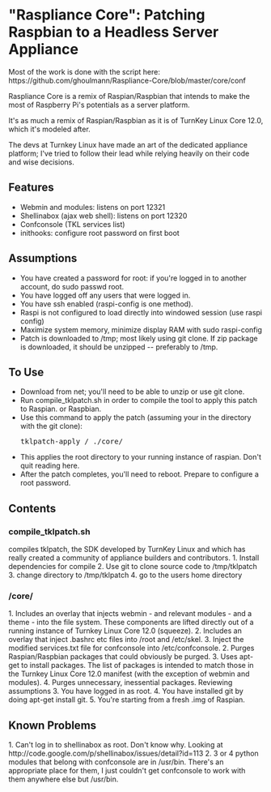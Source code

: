 <html><head></head><body>
<h1>"Raspliance Core": Patching Raspbian to a Headless Server Appliance</h1>
<p>Most of the work is done with the script here: https://github.com/ghoulmann/Raspliance-Core/blob/master/core/conf</p>
<p>Raspliance Core is a remix of Raspian/Raspbian that intends to make the most of Raspberry Pi's potentials as a server platform.

<p>It's as much a remix of Raspian/Raspbian as it is of TurnKey Linux Core 12.0, which it's modeled after.

<p>The devs at Turnkey Linux have made an art of the dedicated appliance platform; I've tried to follow their lead while relying heavily on their code and wise decisions.
<h2>Features</h2>
<ul><li>Webmin and modules: listens on port 12321
<li>Shellinabox (ajax web shell): listens on port 12320
<li>Confconsole (TKL services list)
<li>inithooks: configure root password on first boot</li>
</ul>
<h2>Assumptions</h2>
<ul><li>You have created a password for root: if you're logged in to another account, do sudo passwd root.
<li>You have logged off any users that were logged in.
<li>You have ssh enabled (raspi-config is one method).
<li>Raspi is not configured to load directly into windowed session (use raspi config)
<li>Maximize system memory, minimize display RAM with sudo raspi-config
<li>Patch is downloaded to /tmp; most likely using git clone. If zip package is downloaded, it should be unzipped -- preferably to /tmp.
</ul>
<h2>To Use</h2>
<ul><li>Download from net; you'll need to be able to unzip or use git clone.
<li>Run compile_tklpatch.sh in order to compile the tool to apply this patch to Raspian. or Raspbian.
<li>Use this command to apply the patch (assuming your in the directory with the git clone):</li>
<pre>tklpatch-apply / ./core/</pre>
<li>This applies the root directory to your running instance of raspian. Don't quit reading here.
<li>After the patch completes, you'll need to reboot. Prepare to configure a root password.
</ul>
<h2>Contents</h2>
<h3>compile_tklpatch.sh</h3>
compiles tklpatch, the SDK developed by TurnKey Linux and which has really created a community of appliance builders and contributors.
1. Install dependencies for compile
2. Use git to clone source code to /tmp/tklpatch
3. change directory to /tmp/tklpatch
4. go to the users home directory

<h3>/core/</h3>
1. Includes an overlay that injects webmin - and relevant modules - and a theme - into the file system. These components are lifted directly out of a running instance of Turnkey Linux Core 12.0 (squeeze).
2. Includes an overlay that inject .bashrc etc files into /root and /etc/skel.
3. Inject the modified services.txt file for confconsole into /etc/confconsole.
2. Purges Raspian/Raspbian packages that could obviously be purged.
3. Uses apt-get to install packages. The list of packages is intended to match those in the Turnkey Linux Core 12.0 manifest (with the exception of webmin and modules).
4. Purges unnecessary, inessential packages.
Reviewing assumptions
3. You have logged in as root.
4. You have installed git by doing apt-get install git.
5. You're starting from a fresh .img of Raspian.

<h2>Known Problems</h2>
1. Can't log in to shellinabox as root. Don't know why. Looking at http://code.google.com/p/shellinabox/issues/detail?id=113
2. 3 or 4 python modules that belong with confconsole are in /usr/bin. There's an appropriate place for them, I just couldn't get confconsole to work with them anywhere else but /usr/bin.
</body></html>